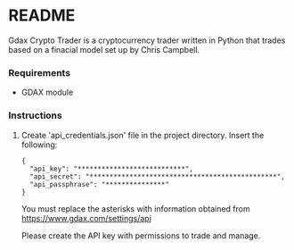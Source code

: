 # README #

Gdax Crypto Trader is a cryptocurrency trader written in Python that trades based on a
finacial model set up by Chris Campbell.


### Requirements ###

* GDAX module

### Instructions ###


1. Create 'api_credentials.json' file in the project directory.  Insert the following:
    ```
    {
      "api_key": "***************************",
      "api_secret": "***********************************************",
      "api_passphrase": "***************"
    }
    ```

    You must replace the asterisks with information obtained from https://www.gdax.com/settings/api

    Please create the API key with permissions to trade and manage.